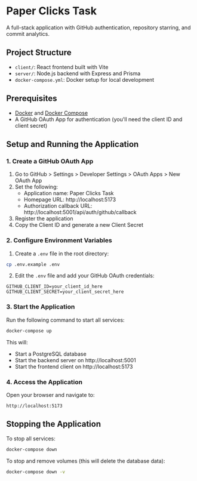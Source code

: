 # Paper Clicks Task

A full-stack application with GitHub authentication, repository starring, and commit analytics.

## Project Structure

- `client/`: React frontend built with Vite
- `server/`: Node.js backend with Express and Prisma
- `docker-compose.yml`: Docker setup for local development

## Prerequisites

- [Docker](https://docs.docker.com/get-docker/) and [Docker Compose](https://docs.docker.com/compose/install/)
- A GitHub OAuth App for authentication (you'll need the client ID and client secret)

## Setup and Running the Application

### 1. Create a GitHub OAuth App

1. Go to GitHub > Settings > Developer Settings > OAuth Apps > New OAuth App
2. Set the following:
   - Application name: Paper Clicks Task
   - Homepage URL: http://localhost:5173
   - Authorization callback URL: http://localhost:5001/api/auth/github/callback
3. Register the application
4. Copy the Client ID and generate a new Client Secret

### 2. Configure Environment Variables

1. Create a `.env` file in the root directory:

```bash
cp .env.example .env
```

2. Edit the `.env` file and add your GitHub OAuth credentials:

```
GITHUB_CLIENT_ID=your_client_id_here
GITHUB_CLIENT_SECRET=your_client_secret_here
```

### 3. Start the Application

Run the following command to start all services:

```bash
docker-compose up
```

This will:
- Start a PostgreSQL database
- Start the backend server on http://localhost:5001
- Start the frontend client on http://localhost:5173

### 4. Access the Application

Open your browser and navigate to:

```
http://localhost:5173
```

## Stopping the Application

To stop all services:

```bash
docker-compose down
```

To stop and remove volumes (this will delete the database data):

```bash
docker-compose down -v
```
